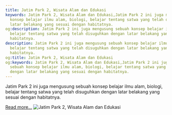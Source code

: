 ```yaml
---
title: Jatim Park 2, Wisata Alam dan Edukasi
keywords: Jatim Park 2, Wisata Alam dan Edukasi,Jatim Park 2 ini juga mengusung sebuah
  konsep belajar ilmu alam, biologi, belajar tentang satwa yang telah disuguhkan dengan
  latar belakang yang sesuai dengan habitatnya.
og:description: Jatim Park 2 ini juga mengusung sebuah konsep belajar ilmu alam, biologi,
  belajar tentang satwa yang telah disuguhkan dengan latar belakang yang sesuai dengan
  habitatnya.
description: Jatim Park 2 ini juga mengusung sebuah konsep belajar ilmu alam, biologi,
  belajar tentang satwa yang telah disuguhkan dengan latar belakang yang sesuai dengan
  habitatnya.
og:title: Jatim Park 2, Wisata Alam dan Edukasi
og:keywords: Jatim Park 2, Wisata Alam dan Edukasi,Jatim Park 2 ini juga mengusung
  sebuah konsep belajar ilmu alam, biologi, belajar tentang satwa yang telah disuguhkan
  dengan latar belakang yang sesuai dengan habitatnya.
---
```


Jatim Park 2 ini juga mengusung sebuah konsep belajar ilmu alam, biologi, belajar tentang satwa yang telah disuguhkan dengan latar belakang yang sesuai dengan habitatnya.

[Read more...](https://www.sportourism.id/post/5940/jatim-park-2-wisata-alam-dan-edukasi "Jatim Park 2, Wisata Alam dan Edukasi")
![Jatim Park 2, Wisata Alam dan Edukasi](https://services.sportourism.id/fileload/pemandangan-dari-kamar-pohon-innjpg-mb86.jpg "Jatim Park 2, Wisata Alam dan Edukasi")